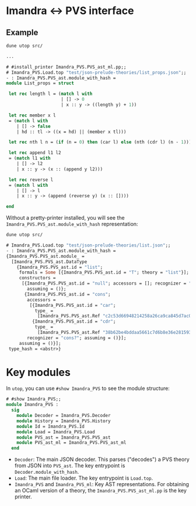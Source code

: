 # Imandra <-> PVS interface

## Example

```ocaml
dune utop src/

...

# #install_printer Imandra_PVS.PVS_ast_ml.pp;;
# Imandra_PVS.Load.top "test/json-prelude-theories/list_props.json";;
- : Imandra_PVS.PVS_ast.module_with_hash =
module List_props = struct

 let rec length l = (match l with
                     | [] -> 0
                     | x :: y -> ((length y) + 1))

 let rec member x l
 = (match l with
    | [] -> false
    | hd :: tl -> ((x = hd) || (member x tl)))

 let rec nth l n = (if (n = 0) then (car l) else (nth (cdr l) (n - 1)))

 let rec append l1 l2
 = (match l1 with
    | [] -> l2
    | x :: y -> (x :: (append y l2)))

 let rec reverse l
 = (match l with
    | [] -> l
    | x :: y -> (append (reverse y) (x :: [])))

end
```

Without a pretty-printer installed, you will see the `Imandra_PVS.PVS_ast.module_with_hash`
representation:

```ocaml
dune utop src/

# Imandra_PVS.Load.top "test/json-prelude-theories/list.json";;
- : Imandra_PVS.PVS_ast.module_with_hash =
{Imandra_PVS.PVS_ast.module_ =
  [Imandra_PVS.PVS_ast.DataType
    {Imandra_PVS.PVS_ast.id = "list";
     formals = Some [{Imandra_PVS.PVS_ast.id = "T"; theory = "list"}];
     constructors =
      [{Imandra_PVS.PVS_ast.id = "null"; accessors = []; recognizer = "null?";
        assuming = ()};
       {Imandra_PVS.PVS_ast.id = "cons";
        accessors =
         [{Imandra_PVS.PVS_ast.id = "car";
           type_ =
            [Imandra_PVS.PVS_ast.Ref "c2c53d66948214258a26ca9ca845d7ac0c17f8e7"]};
          {Imandra_PVS.PVS_ast.id = "cdr";
           type_ =
            [Imandra_PVS.PVS_ast.Ref "38b62be4bddaa5661c7d6b8e36e28159314df5c7"]}];
        recognizer = "cons?"; assuming = ()}];
     assuming = ()}];
 type_hash = <abstr>}

```

# Key modules

In `utop`, you can use `#show Imandra_PVS` to see the module structure:

```ocaml
# #show Imandra_PVS;;
module Imandra_PVS :
  sig
    module Decoder = Imandra_PVS.Decoder
    module History = Imandra_PVS.History
    module Id = Imandra_PVS.Id
    module Load = Imandra_PVS.Load
    module PVS_ast = Imandra_PVS.PVS_ast
    module PVS_ast_ml = Imandra_PVS.PVS_ast_ml
  end
```

- `Decoder`: The main JSON decoder. This parses ("decodes") a PVS theory from JSON into `PVS_ast`.
   The key entrypoint is `Decoder.module_with_hash`.
- `Load`: The main file loader.
   The key entrypoint is `Load.top`.
- `Imandra_PVS` and `Imandra_PVS_ml`: Key AST representations.
   For obtaining an OCaml version of a theory, the `Imandra_PVS.PVS_ast_ml.pp` is the key printer.

